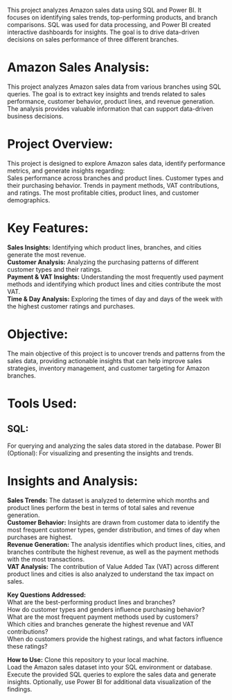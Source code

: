 This project analyzes Amazon sales data using SQL and Power BI. It focuses on identifying sales trends, top-performing products, and branch comparisons. SQL was used for data processing, and Power BI created interactive dashboards for insights. The goal is to drive data-driven decisions on sales performance of three different branches.

# Amazon Sales Analysis: 
This project analyzes Amazon sales data from various branches using SQL queries. The goal is to extract key insights and trends related to sales performance, customer behavior, product lines, and revenue generation. The analysis provides valuable information that can support data-driven business decisions.

# Project Overview: 
This project is designed to explore Amazon sales data, identify performance metrics, and generate insights regarding:  
Sales performance across branches and product lines. Customer types and their purchasing behavior. Trends in payment methods, VAT contributions, and ratings. The most profitable cities, product lines, and customer demographics.  

# Key Features: 
**Sales Insights:** Identifying which product lines, branches, and cities generate the most revenue.   
**Customer Analysis:** Analyzing the purchasing patterns of different customer types and their ratings.   
**Payment & VAT Insights:** Understanding the most frequently used payment methods and identifying which product lines and cities contribute the most VAT.   
**Time & Day Analysis:** Exploring the times of day and days of the week with the highest customer ratings and purchases.  

# Objective: 
The main objective of this project is to uncover trends and patterns from the sales data, providing actionable insights that can help improve sales strategies, inventory management, and customer targeting for Amazon branches.

# Tools Used: 
## SQL: 
For querying and analyzing the sales data stored in the database. Power BI (Optional): For visualizing and presenting the insights and trends.  

# Insights and Analysis: 
**Sales Trends:** The dataset is analyzed to determine which months and product lines perform the best in terms of total sales and revenue generation.   
**Customer Behavior:** Insights are drawn from customer data to identify the most frequent customer types, gender distribution, and times of day when purchases are highest.   
**Revenue Generation:** The analysis identifies which product lines, cities, and branches contribute the highest revenue, as well as the payment methods with the most transactions.   
**VAT Analysis:** The contribution of Value Added Tax (VAT) across different product lines and cities is also analyzed to understand the tax impact on sales.  

**Key Questions Addressed:**   
What are the best-performing product lines and branches?   
How do customer types and genders influence purchasing behavior?   
What are the most frequent payment methods used by customers?   
Which cities and branches generate the highest revenue and VAT contributions?   
When do customers provide the highest ratings, and what factors influence these ratings?  

**How to Use:** 
Clone this repository to your local machine.   
Load the Amazon sales dataset into your SQL environment or database.   
Execute the provided SQL queries to explore the sales data and generate insights. Optionally, use Power BI for additional data visualization of the findings.  

